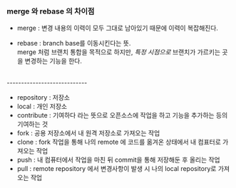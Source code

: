 ### merge 와 rebase 의 차이점

- merge : 변경 내용의 이력이 모두 그대로 남아있기 때문에 이력이 복잡해진다.

- rebase : branch base를 이동시킨다는 뜻.<br/>
merge 처럼 브랜치 통합을 목적으로 하지만, *특정 시점으로* 브랜치가 가르키는 곳을 변경하는 기능을 한다.
<br/>
----------------------------

<br/>

- repository : 저장소
- local : 개인 저장소
- contribute : 기여하다 라는 뜻으로 오픈소스에 작업을 하고 기능을 추가하는 등의 기여하는 것
- fork : 공용 저장소에서 내 원격 저장소로 가져오는 작업
- clone : fork 작업을 통해 나의 remote 에 코드를 옮겨온 상태에서 내 컴표터로 가져오는 작업
- push : 내 컴퓨터에서 작업을 마친 뒤 commit을 통해 저장해둔 후 올리는 작업
- pull : remote repository 에서 변경사항이 발생 시 나의 local repository로 가져오는 작업
